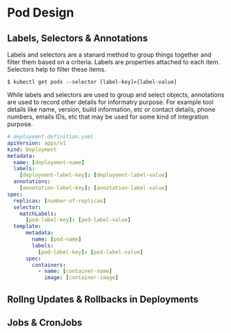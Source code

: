 # Pod Design

## Labels, Selectors & Annotations

Labels and selectors are a stanard method to group things together and filter them based on a criteria. Labels are properties attached to each item. Selectors help to filter these items.

```
$ kubectl get pods --selector [label-key]=[label-value]
```

While labels and selectors are used to group and select objects, annotations are used to record other details for informatry purpose. For example tool details like name, version, build information, etc or contact details, phone numbers, emails IDs, etc that may be used for some kind of integration purpose.

```yaml
# deployemnt-definition.yaml
apiVersion: apps/v1
kind: Deployment
metadata:
  name: [deployemnt-name]
  labels:
    [deployemnt-label-key]: [deployemnt-label-value]
  annotations:
    [annotation-label-key]: [annotation-label-value]
spec:
  replicas: [number-of-replicas]
  selector:
    matchLabels:
      [pod-label-key]: [pod-label-value]
  template:
      metadata:
        name: [pod-name]
        labels:
          [pod-label-key]: [pod-label-value]
      spec:
        containers:
          - name: [container-name]
            image: [container-image]
```

## Rollng Updates & Rollbacks in Deployments

## Jobs & CronJobs

